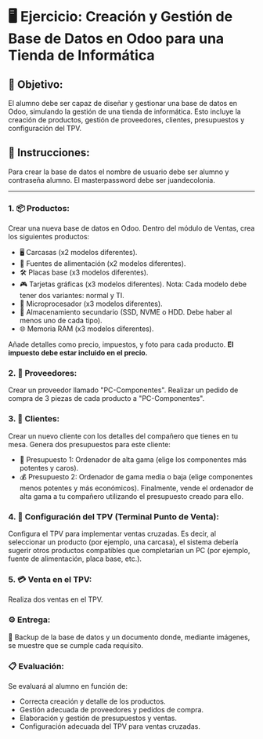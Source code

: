 # 🖥️ Ejercicio: Creación y Gestión de Base de Datos en Odoo para una Tienda de Informática
## 🎯 Objetivo:
El alumno debe ser capaz de diseñar y gestionar una base de datos en Odoo, simulando la gestión de una tienda de informática. Esto incluye la creación de productos, gestión de proveedores, clientes, presupuestos y configuración del TPV.

## 📝 Instrucciones:

Para crear la base de datos el nombre de usuario debe ser alumno y contraseña alumno. El masterpassword debe ser juandecolonia.

--- 

### 1. 📦 Productos:
Crear una nueva base de datos en Odoo.
Dentro del módulo de Ventas, crea los siguientes productos:
- 🖥️ Carcasas (x2 modelos diferentes).
- 🔌 Fuentes de alimentación (x2 modelos diferentes).
- 🛠️ Placas base (x3 modelos diferentes).
- 🎮 Tarjetas gráficas (x3 modelos diferentes).
Nota: Cada modelo debe tener dos variantes: normal y TI.
- 🧠 Microprocesador (x3 modelos diferentes).
- 💾 Almacenamiento secundario (SSD, NVME o HDD. Debe haber al menos uno de cada tipo).
- 🌐 Memoria RAM (x3 modelos diferentes).
  
Añade detalles como precio, impuestos, y foto para cada producto.
**El impuesto debe estar incluido en el precio.**

### 2. 🤝 Proveedores:
Crear un proveedor llamado "PC-Componentes".
Realizar un pedido de compra de 3 piezas de cada producto a "PC-Componentes".

### 3. 👥 Clientes:
Crear un nuevo cliente con los detalles del compañero que tienes en tu mesa.
Genera dos presupuestos para este cliente:
- 💸 Presupuesto 1: Ordenador de alta gama (elige los componentes más potentes y caros).
- 💰 Presupuesto 2: Ordenador de gama media o baja (elige componentes menos potentes y más económicos).
Finalmente, vende el ordenador de alta gama a tu compañero utilizando el presupuesto creado para ello.

### 4. 🏧 Configuración del TPV (Terminal Punto de Venta):
Configura el TPV para implementar ventas cruzadas. Es decir, al seleccionar un producto (por ejemplo, una carcasa), el sistema debería sugerir otros productos compatibles que completarían un PC (por ejemplo, fuente de alimentación, placa base, etc.).

### 5. 💳 Venta en el TPV:
Realiza dos ventas en el TPV.

### ⚙️ Entrega:
🔐 Backup de la base de datos y un documento donde, mediante imágenes, se muestre que se cumple cada requisito.

### 📋 Evaluación:
Se evaluará al alumno en función de:

- Correcta creación y detalle de los productos.
- Gestión adecuada de proveedores y pedidos de compra.
- Elaboración y gestión de presupuestos y ventas.
- Configuración adecuada del TPV para ventas cruzadas.
